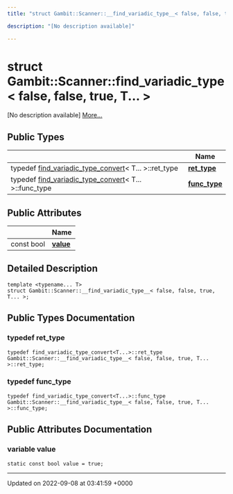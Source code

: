 ```yaml
---
title: "struct Gambit::Scanner::__find_variadic_type__< false, false, true, T... >"

description: "[No description available]"

---
```


# struct Gambit::Scanner::__find_variadic_type__< false, false, true, T... >



[No description available] [More...](#detailed-description)

## Public Types

|                | Name           |
| -------------- | -------------- |
| typedef [find_variadic_type_convert](/documentation/code/classes/structgambit_1_1scanner_1_1find__variadic__type__convert/)< T... >::ret_type | **[ret_type](/documentation/code/classes/structgambit_1_1scanner_1_1____find__variadic__type_____3_01false_00_01false_00_01true_00_01t_8_8_8_01_4/#typedef-ret-type)**  |
| typedef [find_variadic_type_convert](/documentation/code/classes/structgambit_1_1scanner_1_1find__variadic__type__convert/)< T... >::func_type | **[func_type](/documentation/code/classes/structgambit_1_1scanner_1_1____find__variadic__type_____3_01false_00_01false_00_01true_00_01t_8_8_8_01_4/#typedef-func-type)**  |

## Public Attributes

|                | Name           |
| -------------- | -------------- |
| const bool | **[value](/documentation/code/classes/structgambit_1_1scanner_1_1____find__variadic__type_____3_01false_00_01false_00_01true_00_01t_8_8_8_01_4/#variable-value)**  |

## Detailed Description

```
template <typename... T>
struct Gambit::Scanner::__find_variadic_type__< false, false, true, T... >;
```

## Public Types Documentation

### typedef ret_type

```
typedef find_variadic_type_convert<T...>::ret_type Gambit::Scanner::__find_variadic_type__< false, false, true, T... >::ret_type;
```


### typedef func_type

```
typedef find_variadic_type_convert<T...>::func_type Gambit::Scanner::__find_variadic_type__< false, false, true, T... >::func_type;
```


## Public Attributes Documentation

### variable value

```
static const bool value = true;
```


-------------------------------

Updated on 2022-09-08 at 03:41:59 +0000